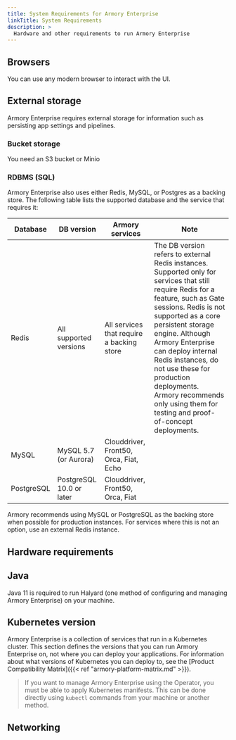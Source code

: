 ```yaml
---
title: System Requirements for Armory Enterprise
linkTitle: System Requirements
description: >
  Hardware and other requirements to run Armory Enterprise
---
```


## Browsers

You can use any modern browser to interact with the UI.

## External storage

Armory Enterprise requires external storage for information such as persisting app settings and pipelines. 

### Bucket storage

You need an S3 bucket or Minio

### RDBMS (SQL)

Armory Enterprise also uses either Redis, MySQL, or Postgres as a backing store. The following table lists the supported database and the service that requires it:

| Database   | DB version               | Armory services                                     | Note                                                                                                                                                                                                                                                                                                                                                                                                  |
|------------|--------------------------|-----------------------------------------------------|-------------------------------------------------------------------------------------------------------------------------------------------------------------------------------------------------------------------------------------------------------------------------------------------------------------------------------------------------------------------------------------------------------|
| Redis      | All supported versions   | All services that require a backing store | The DB version refers to external Redis instances. Supported only for services that still require Redis for a feature, such as Gate sessions. Redis is not supported as a core persistent storage engine. Although Armory Enterprise can deploy internal Redis instances, do not use these for production deployments. Armory recommends only using them for testing and proof-of-concept deployments. |
| MySQL      | MySQL 5.7 (or Aurora)    | Clouddriver, Front50, Orca, Fiat, Echo                |                                                                                                                                                                                                                                                                                                                                                                                                       |
| PostgreSQL | PostgreSQL 10.0 or later | Clouddriver, Front50, Orca, Fiat                     |                                                                                                                                                                                                                                                                                                                                                                                                       |

Armory recommends using MySQL or PostgreSQL as the backing store when possible for production instances. For services where this is not an option, use an external Redis instance.

## Hardware requirements

## Java

Java 11 is required to run Halyard (one method of configuring and managing Armory Enterprise) on your machine.

## Kubernetes version

Armory Enterprise is a collection of services that run in a Kubernetes cluster. This section defines the versions that you can run Armory Enterprise on, not where you can deploy your applications. For information about what versions of Kubernetes you can deploy to, see the [Product Compatibility Matrix]({{< ref "armory-platform-matrix.md" >}}).

> If you want to manage Armory Enterprise using the Operator, you must be able to apply Kubernetes manifests. This can be done directly using `kubectl` commands from your machine or another method.

## Networking
